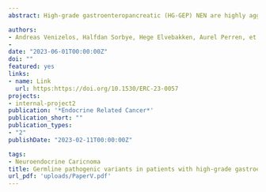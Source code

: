 ```yaml
---
abstract: High-grade gastroenteropancreatic (HG-GEP) NEN are highly aggressive cancers.The molecular etiology of these tumors remains unclear and the prevalence of pathogenic germline variants in patients with HG-GEP-NEN is unknown. We assessed sequencing data of 360 cancer genes in normal tissue, from 240 patients with HG GE-NEN; 198 patients with NEC and 42 with NET G3. Applying strict criteria, we identified pathogenic germline variants and compared the frequency with previously reported data from 33 different cancer types. variants in patients.The fraction of HG GEP-NEN with germline pathogenic variants is relatively high, but still <10%, meaning that that germline mutations cannot be the major underlying cause of HG GEP-NEN.

authors:
- Andreas Venizelos, Halfdan Sorbye, Hege Elvebakken, Aurel Perren, et.al
- 
date: "2023-06-01T00:00:00Z"
doi: ""
featured: yes
links:
- name: Link
  url: https:https://doi.org/10.1530/ERC-23-0057
projects:
- internal-project2
publication: '*Endocrine Related Cancer*'
publication_short: ""
publication_types:
- "2"
publishDate: "2023-02-11T00:00:00Z"

tags:
- Neuroendocrine Caricnoma
title: Germline pathogenic variants in patients with high-grade gastroenteropancreatic neuroendocrine neoplasms
url_pdf: 'uploads/PaperV.pdf'
---
```

